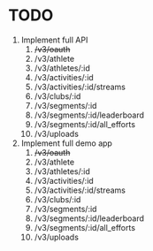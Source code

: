 # TODO

1. Implement full API
   1. ~~/v3/oauth~~
   1. /v3/athlete
   1. /v3/athletes/:id
   1. /v3/activities/:id
   1. /v3/activities/:id/streams
   1. /v3/clubs/:id
   1. /v3/segments/:id
   1. /v3/segments/:id/leaderboard
   1. /v3/segments/:id/all_efforts
   1. /v3/uploads
1. Implement full demo app
   1. ~~/v3/oauth~~
   1. /v3/athlete
   1. /v3/athletes/:id
   1. /v3/activities/:id
   1. /v3/activities/:id/streams
   1. /v3/clubs/:id
   1. /v3/segments/:id
   1. /v3/segments/:id/leaderboard
   1. /v3/segments/:id/all_efforts
   1. /v3/uploads
